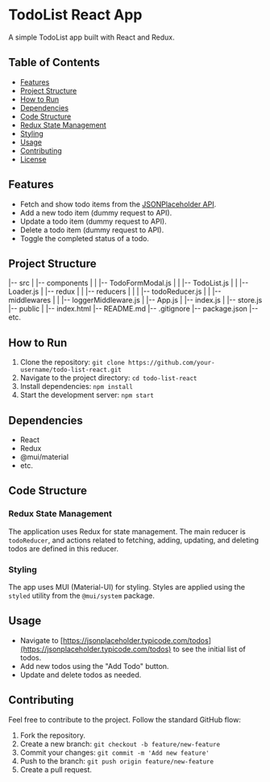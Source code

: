 # TodoList React App

A simple TodoList app built with React and Redux.

## Table of Contents
- [Features](#features)
- [Project Structure](#project-structure)
- [How to Run](#how-to-run)
- [Dependencies](#dependencies)
- [Code Structure](#code-structure)
- [Redux State Management](#redux-state-management)
- [Styling](#styling)
- [Usage](#usage)
- [Contributing](#contributing)
- [License](#license)

## Features

- Fetch and show todo items from the [JSONPlaceholder API](https://jsonplaceholder.typicode.com/todos).
- Add a new todo item (dummy request to API).
- Update a todo item (dummy request to API).
- Delete a todo item (dummy request to API).
- Toggle the completed status of a todo.

## Project Structure

|-- src
| |-- components
| | |-- TodoFormModal.js
| | |-- TodoList.js
| | |-- Loader.js
| |-- redux
| | |-- reducers
| | | |-- todoReducer.js
| | |-- middlewares
| |   |-- loggerMiddleware.js
| |-- App.js
| |-- index.js
| |-- store.js
|-- public
| |-- index.html
|-- README.md
|-- .gitignore
|-- package.json
|-- etc.


## How to Run

1. Clone the repository: `git clone https://github.com/your-username/todo-list-react.git`
2. Navigate to the project directory: `cd todo-list-react`
3. Install dependencies: `npm install`
4. Start the development server: `npm start`

## Dependencies

- React
- Redux
- @mui/material
- etc.

## Code Structure

### Redux State Management

The application uses Redux for state management. The main reducer is `todoReducer`, and actions related to fetching, adding, updating, and deleting todos are defined in this reducer.

### Styling

The app uses MUI (Material-UI) for styling. Styles are applied using the `styled` utility from the `@mui/system` package.

## Usage

- Navigate to [https://jsonplaceholder.typicode.com/todos](https://jsonplaceholder.typicode.com/todos) to see the initial list of todos.
- Add new todos using the "Add Todo" button.
- Update and delete todos as needed.

## Contributing

Feel free to contribute to the project. Follow the standard GitHub flow:

1. Fork the repository.
2. Create a new branch: `git checkout -b feature/new-feature`
3. Commit your changes: `git commit -m 'Add new feature'`
4. Push to the branch: `git push origin feature/new-feature`
5. Create a pull request.
